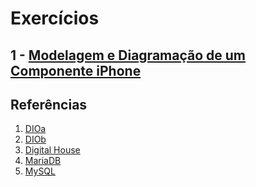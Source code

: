 # Exercícios

## 1 - [Modelagem e Diagramação de um Componente iPhone](https://github.com/lelia-salles/modelagem-de-dados/blob/main/Modelagem-e-Diagrama-de-um-Componente-iPhone/Regras-do-negocio.md)

## Referências
1. [DIOa](https://github.com/pamelaborges/dio-bd-relacional/blob/main/aula4-1.sql)
2. [DIOb](https://github.com/digitalinnovationone/trilha-java-basico)
3. [Digital House]([https://www.rocketseat.com.br/](https://www.digitalhouse.com/br)(https://www.digitalhouse.com/br))
4. [MariaDB](https://mariadb.com/kb/en/joins/)
5. [MySQL](https://dev.mysql.com/doc/refman/9.0/en/tutorial.html)

